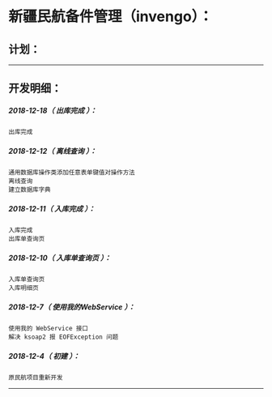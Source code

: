 新疆民航备件管理（invengo）：
===================================================================

计划：
-------------------------------------------------------------------

*******************************************************************

开发明细：
-------------------------------------------------------------------

##### 2018-12-18（ 出库完成 ）：
	出库完成

##### 2018-12-12（ 离线查询 ）：
	通用数据库操作类添加任意表单键值对操作方法
	离线查询
	建立数据库字典

##### 2018-12-11（ 入库完成 ）：
	入库完成
	出库单查询页

##### 2018-12-10（ 入库单查询页 ）：
	入库单查询页
	入库明细页

##### 2018-12-7（ 使用我的WebService ）：
	使用我的 WebService 接口
	解决 ksoap2 报 EOFException 问题

##### 2018-12-4（ 初建 ）：
	原民航项目重新开发

*******************************************************************
